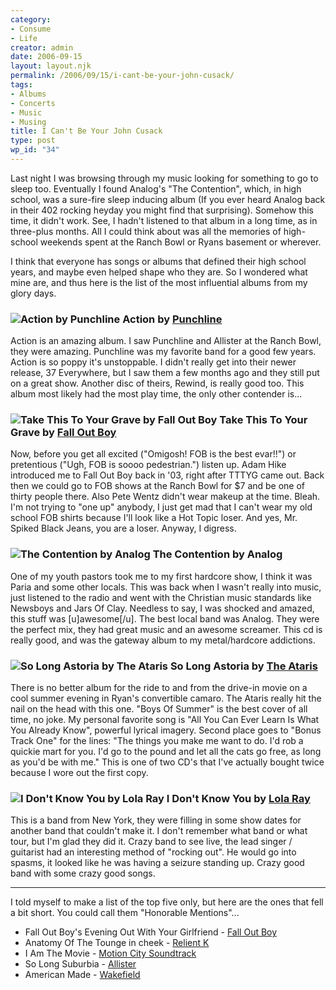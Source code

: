 ```yaml
---
category:
- Consume
- Life
creator: admin
date: 2006-09-15
layout: layout.njk
permalink: /2006/09/15/i-cant-be-your-john-cusack/
tags:
- Albums
- Concerts
- Music
- Musing
title: I Can't Be Your John Cusack
type: post
wp_id: "34"
---
```


Last night I was browsing through my music looking for something to go to sleep too.  Eventually I found Analog's "The Contention", which, in high school, was a sure-fire sleep inducing album (If you ever heard Analog back in their 402 rocking heyday you might find that surprising).  Somehow this time, it didn't work.  See, I hadn't listened to that album in a long time, as in three-plus months.  All I could think about was all the memories of high-school weekends spent at the Ranch Bowl or Ryans basement or wherever.

I think that everyone has songs or albums that defined their high school years, and maybe even helped shape who they are.  So I wondered what mine are, and thus here is the list of the most influential albums from my glory days.


### ![Action by Punchline](https://static.velvetcache.org/pages/2006/09/15/i-cant-be-your-john-cusack/action.jpg) **Action** by [Punchline](http://www.punchkids.com/)

Action is an amazing album.  I saw Punchline and Allister at the Ranch Bowl, they were amazing.  Punchline was my favorite band for a good few years.  Action is so poppy it's unstoppable.  I didn't really get into their newer release, 37 Everywhere, but I saw them a few months ago and they still put on a great show.  Another disc of theirs, Rewind, is really good too.  This album most likely had the most play time, the only other contender is...

### ![Take This To Your Grave by Fall Out Boy](https://static.velvetcache.org/pages/2006/09/15/i-cant-be-your-john-cusack/take_this_to_your_grave.jpg) **Take This To Your Grave** by [Fall Out Boy](http://www.falloutboyrock.com/)

Now, before you get all excited ("Omigosh! FOB is the best evar!!") or pretentious ("Ugh, FOB is soooo pedestrian.") listen up.  Adam Hike introduced me to Fall Out Boy back in '03, right after TTTYG came out.  Back then we could go to FOB shows at the Ranch Bowl for $7 and be one of thirty people there.  Also Pete Wentz didn't wear makeup at the time.  Bleah.  I'm not trying to "one up" anybody, I just get mad that I can't wear my old school FOB shirts because I'll look like a Hot Topic loser.  And yes, Mr. Spiked Black Jeans, you are a loser.  Anyway, I digress.  </p>

### ![The Contention by Analog](https://static.velvetcache.org/pages/2006/09/15/i-cant-be-your-john-cusack/analog_thecontention.jpg) **The Contention** by Analog

One of my youth pastors took me to my first hardcore show, I think it was Paria and some other locals.  This was back when I wasn't really into music, just listened to the radio and went with the Christian music standards like Newsboys and Jars Of Clay.  Needless to say, I was shocked and amazed, this stuff was [u]awesome[/u].  The best local band was Analog.  They were the perfect mix, they had great music and an awesome screamer.  This cd is really good, and was the gateway album to my metal/hardcore addictions.</p>

### ![So Long Astoria by The Ataris](https://static.velvetcache.org/pages/2006/09/15/i-cant-be-your-john-cusack/the_ataris.jpg) **So Long Astoria** by [The Ataris](http://www.theataris.com/)

There is no better album for the ride to and from the drive-in movie on a cool summer evening in Ryan's convertible camaro.  The Ataris really hit the nail on the head with this one.  "Boys Of Summer" is the best cover of all time, no joke.  My personal favorite song is "All You Can Ever Learn Is What You Already Know", powerful lyrical imagery.  Second place goes to "Bonus Track One" for the lines: "The things you make me want to do. I'd rob a quickie mart for you. I'd go to the pound and let all the cats go free, as long as you'd be with me."  This is one of two CD's that I've actually bought twice because I wore out the first copy.

### ![I Don't Know You by Lola Ray](https://static.velvetcache.org/pages/2006/09/15/i-cant-be-your-john-cusack/lola_ray.jpg) **I Don't Know You** by [Lola Ray](http://www.lolaray.com/)

This is a band from New York, they were filling in some show dates for another band that couldn't make it.  I don't remember what band or what tour, but I'm glad they did it.  Crazy band to see live, the lead singer / guitarist had an interesting method of "rocking out".  He would go into spasms, it looked like he was having a seizure standing up.  Crazy good band with some crazy good songs.

---

I told myself to make a list of the top five only, but here are the ones that fell a bit short.  You could call them "Honorable Mentions"...

- Fall Out Boy's Evening Out With Your Girlfriend - [Fall Out Boy](http://www.falloutboyrock.com/)
- Anatomy Of The Tounge in cheek - [Relient K](http://www.relientk.com/)
- I Am The Movie - [Motion City Soundtrack](http://www.motioncitysoundtrack.com/)
- So Long Suburbia - [Allister](http://www.allisterrock.com/)
- American Made - [Wakefield](http://www.wakefieldrocks.com/)
